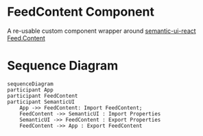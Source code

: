 # FeedContent Component

A re-usable custom component wrapper around [semantic-ui-react Feed.Content](https://react.semantic-ui.com/views/feed)

# Sequence Diagram

```mermaid
sequenceDiagram
participant App
participant FeedContent
participant SemanticUI
    App ->> FeedContent: Import FeedContent;
    FeedContent ->> SemanticUI : Import Properties
    SemanticUI ->> FeedContent : Export Properties
    FeedContent ->> App : Export FeedContent
```

